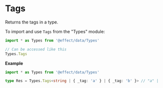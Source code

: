 # Tags

Returns the tags in a type.

To import and use `Tags` from the "Types" module:

```ts
import * as Types from '@effect/data/Types'

// Can be accessed like this
Types.Tags
```

**Example**

```ts
import * as Types from '@effect/data/Types'

type Res = Types.Tags<string | { _tag: 'a' } | { _tag: 'b' }> // "a" | "b"
```
